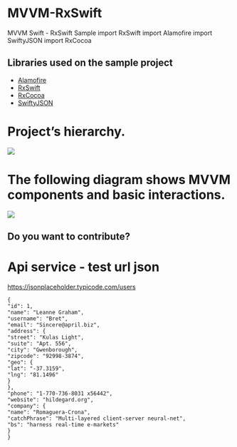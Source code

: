# MVVM-RxSwift
MVVM Swift - RxSwift Sample
import RxSwift
import Alamofire
import SwiftyJSON
import RxCocoa

Libraries used on the sample project
------------------------------------
* [Alamofire](https://github.com/Alamofire/Alamofire)
* [RxSwift](https://github.com/ReactiveX/RxSwift)
* [RxCocoa](https://github.com/ReactiveX/RxSwift)
* [SwiftyJSON](https://github.com/SwiftyJSON/SwiftyJSON)



# Project’s hierarchy.
![](https://storage.googleapis.com/40884088/images/tree.png)

# The following diagram shows MVVM components and basic interactions.
![](https://miro.medium.com/max/2912/1*iwgAHz3uZGqyk3OhOOjgyg.jpeg)

Do you want to contribute?
--------------------------


# Api service - test url json

https://jsonplaceholder.typicode.com/users

```
{
"id": 1,
"name": "Leanne Graham",
"username": "Bret",
"email": "Sincere@april.biz",
"address": {
"street": "Kulas Light",
"suite": "Apt. 556",
"city": "Gwenborough",
"zipcode": "92998-3874",
"geo": {
"lat": "-37.3159",
"lng": "81.1496"
}
},
"phone": "1-770-736-8031 x56442",
"website": "hildegard.org",
"company": {
"name": "Romaguera-Crona",
"catchPhrase": "Multi-layered client-server neural-net",
"bs": "harness real-time e-markets"
}
}
```
